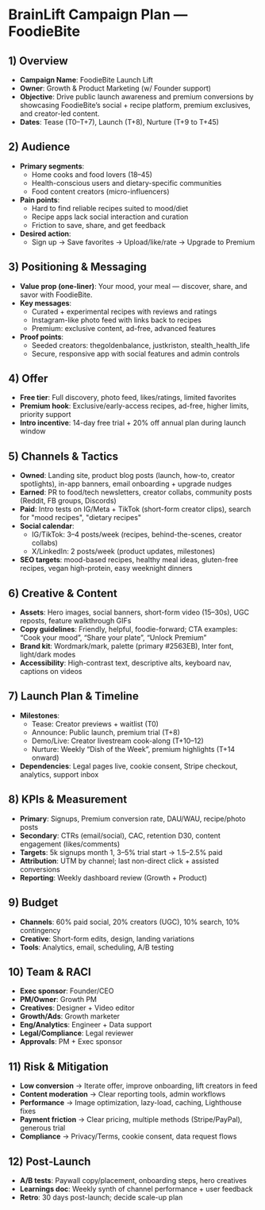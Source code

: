 # BrainLift Campaign Plan — FoodieBite

## 1) Overview
- **Campaign Name**: FoodieBite Launch Lift
- **Owner**: Growth & Product Marketing (w/ Founder support)
- **Objective**: Drive public launch awareness and premium conversions by showcasing FoodieBite’s social + recipe platform, premium exclusives, and creator-led content.
- **Dates**: Tease (T0–T+7), Launch (T+8), Nurture (T+9 to T+45)

## 2) Audience
- **Primary segments**:
  - Home cooks and food lovers (18–45)
  - Health-conscious users and dietary-specific communities
  - Food content creators (micro-influencers)
- **Pain points**:
  - Hard to find reliable recipes suited to mood/diet
  - Recipe apps lack social interaction and curation
  - Friction to save, share, and get feedback
- **Desired action**:
  - Sign up → Save favorites → Upload/like/rate → Upgrade to Premium

## 3) Positioning & Messaging
- **Value prop (one-liner)**: Your mood, your meal — discover, share, and savor with FoodieBite.
- **Key messages**:
  - Curated + experimental recipes with reviews and ratings
  - Instagram-like photo feed with links back to recipes
  - Premium: exclusive content, ad-free, advanced features
- **Proof points**:
  - Seeded creators: thegoldenbalance, justkriston, stealth_health_life
  - Secure, responsive app with social features and admin controls

## 4) Offer
- **Free tier**: Full discovery, photo feed, likes/ratings, limited favorites
- **Premium hook**: Exclusive/early-access recipes, ad-free, higher limits, priority support
- **Intro incentive**: 14-day free trial + 20% off annual plan during launch window

## 5) Channels & Tactics
- **Owned**: Landing site, product blog posts (launch, how-to, creator spotlights), in-app banners, email onboarding + upgrade nudges
- **Earned**: PR to food/tech newsletters, creator collabs, community posts (Reddit, FB groups, Discords)
- **Paid**: Intro tests on IG/Meta + TikTok (short-form creator clips), search for "mood recipes", "dietary recipes"
- **Social calendar**:
  - IG/TikTok: 3–4 posts/week (recipes, behind-the-scenes, creator collabs)
  - X/LinkedIn: 2 posts/week (product updates, milestones)
- **SEO targets**: mood-based recipes, healthy meal ideas, gluten-free recipes, vegan high-protein, easy weeknight dinners

## 6) Creative & Content
- **Assets**: Hero images, social banners, short-form video (15–30s), UGC reposts, feature walkthrough GIFs
- **Copy guidelines**: Friendly, helpful, foodie-forward; CTA examples: “Cook your mood”, “Share your plate”, “Unlock Premium”
- **Brand kit**: Wordmark/mark, palette (primary #2563EB), Inter font, light/dark modes
- **Accessibility**: High-contrast text, descriptive alts, keyboard nav, captions on videos

## 7) Launch Plan & Timeline
- **Milestones**:
  - Tease: Creator previews + waitlist (T0)
  - Announce: Public launch, premium trial (T+8)
  - Demo/Live: Creator livestream cook-along (T+10–12)
  - Nurture: Weekly “Dish of the Week”, premium highlights (T+14 onward)
- **Dependencies**: Legal pages live, cookie consent, Stripe checkout, analytics, support inbox

## 8) KPIs & Measurement
- **Primary**: Signups, Premium conversion rate, DAU/WAU, recipe/photo posts
- **Secondary**: CTRs (email/social), CAC, retention D30, content engagement (likes/comments)
- **Targets**: 5k signups month 1, 3–5% trial start → 1.5–2.5% paid
- **Attribution**: UTM by channel; last non-direct click + assisted conversions
- **Reporting**: Weekly dashboard review (Growth + Product)

## 9) Budget
- **Channels**: 60% paid social, 20% creators (UGC), 10% search, 10% contingency
- **Creative**: Short-form edits, design, landing variations
- **Tools**: Analytics, email, scheduling, A/B testing

## 10) Team & RACI
- **Exec sponsor**: Founder/CEO
- **PM/Owner**: Growth PM
- **Creatives**: Designer + Video editor
- **Growth/Ads**: Growth marketer
- **Eng/Analytics**: Engineer + Data support
- **Legal/Compliance**: Legal reviewer
- **Approvals**: PM + Exec sponsor

## 11) Risk & Mitigation
- **Low conversion** → Iterate offer, improve onboarding, lift creators in feed
- **Content moderation** → Clear reporting tools, admin workflows
- **Performance** → Image optimization, lazy-load, caching, Lighthouse fixes
- **Payment friction** → Clear pricing, multiple methods (Stripe/PayPal), generous trial
- **Compliance** → Privacy/Terms, cookie consent, data request flows

## 12) Post‑Launch
- **A/B tests**: Paywall copy/placement, onboarding steps, hero creatives
- **Learnings doc**: Weekly synth of channel performance + user feedback
- **Retro**: 30 days post-launch; decide scale-up plan
